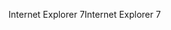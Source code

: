 <span data-ttu-id="b8ef3-101">Internet Explorer 7</span><span class="sxs-lookup"><span data-stu-id="b8ef3-101">Internet Explorer 7</span></span>